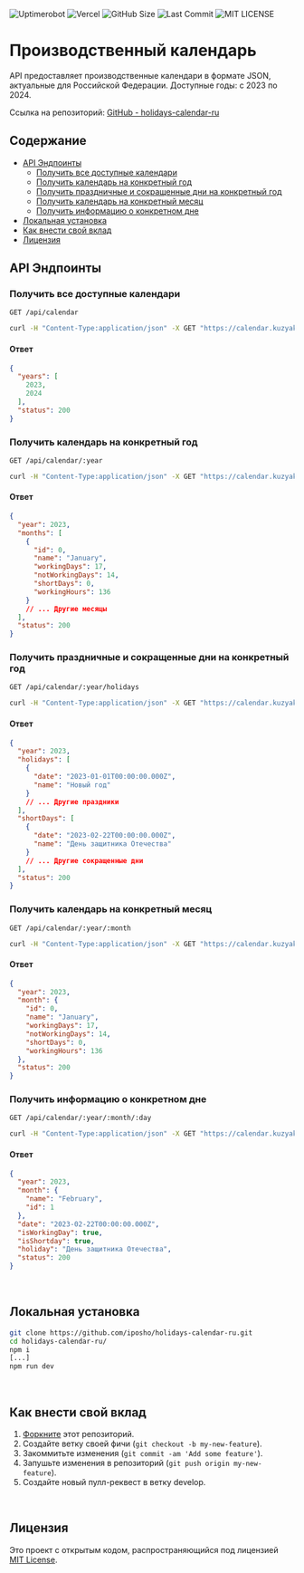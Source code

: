 ![Uptimerobot](https://img.shields.io/uptimerobot/ratio/7/m797301234-a06cf748375429b73d2bee31) ![Vercel](https://vercelbadge.vercel.app/api/iposho/holidays-calendar-ru?style=flat) ![GitHub Size](https://img.shields.io/github/languages/code-size/iposho/holidays-calendar-ru) ![Last Commit](https://img.shields.io/github/last-commit/iposho/holidays-calendar-ru) ![MIT LICENSE](https://img.shields.io/github/license/iposho/holidays-calendar-ru)
# Производственный календарь
API предоставляет производственные календари в формате JSON, актуальные для Российской Федерации. Доступные годы: с 2023 по 2024.

Ссылка на репозиторий: [GitHub - holidays-calendar-ru](https://github.com/iposho/holidays-calendar-ru)

## Содержание
- [API Эндпоинты](#api-эндпоинты)
  - [Получить все доступные календари](#получить-все-доступные-календари)
  - [Получить календарь на конкретный год](#получить-календарь-на-конкретный-год)
  - [Получить праздничные и сокращенные дни на конкретный год](#получить-праздничные-и-сокращенные-дни-на-конкретный-год)
  - [Получить календарь на конкретный месяц](#получить-календарь-на-конкретный-месяц)
  - [Получить информацию о конкретном дне](#получить-информацию-о-конкретном-дне)
- [Локальная установка](#локальная-установка)
- [Как внести свой вклад](#как-внести-свой-вклад)
- [Лицензия](#лицензия)


## API Эндпоинты

### Получить все доступные календари

`GET /api/calendar`

```sh
curl -H "Content-Type:application/json" -X GET "https://calendar.kuzyak.in/api/calendar"
```

#### Ответ

```json
{
  "years": [
    2023,
    2024
  ],
  "status": 200
}
```

### Получить календарь на конкретный год

`GET /api/calendar/:year`

```sh
curl -H "Content-Type:application/json" -X GET "https://calendar.kuzyak.in/api/calendar/2023"
```

#### Ответ

```json
{
  "year": 2023,
  "months": [
    {
      "id": 0,
      "name": "January",
      "workingDays": 17,
      "notWorkingDays": 14,
      "shortDays": 0,
      "workingHours": 136
    }
    // ... Другие месяцы
  ],
  "status": 200
}
```

### Получить праздничные и сокращенные дни на конкретный год

`GET /api/calendar/:year/holidays`

```sh
curl -H "Content-Type:application/json" -X GET "https://calendar.kuzyak.in/api/calendar/2023/holidays"
```

#### Ответ

```json
{
  "year": 2023,
  "holidays": [
    {
      "date": "2023-01-01T00:00:00.000Z",
      "name": "Новый год"
    }
    // ... Другие праздники
  ],
  "shortDays": [
    {
      "date": "2023-02-22T00:00:00.000Z",
      "name": "День защитника Отечества"
    }
    // ... Другие сокращенные дни
  ],
  "status": 200
}
```

### Получить календарь на конкретный месяц

`GET /api/calendar/:year/:month`

```sh
curl -H "Content-Type:application/json" -X GET "https://calendar.kuzyak.in/api/calendar/2023/1"
```

#### Ответ

```json
{
  "year": 2023,
  "month": {
    "id": 0,
    "name": "January",
    "workingDays": 17,
    "notWorkingDays": 14,
    "shortDays": 0,
    "workingHours": 136
  },
  "status": 200
}
```

### Получить информацию о конкретном дне

`GET /api/calendar/:year/:month/:day`

```sh
curl -H "Content-Type:application/json" -X GET "https://calendar.kuzyak.in/api/calendar/2023/2/22"
```

#### Ответ

```json
{
  "year": 2023,
  "month": {
    "name": "February",
    "id": 1
  },
  "date": "2023-02-22T00:00:00.000Z",
  "isWorkingDay": true,
  "isShortday": true,
  "holiday": "День защитника Отечества",
  "status": 200
}
```
<br>

## Локальная установка
```bash
git clone https://github.com/iposho/holidays-calendar-ru.git
cd holidays-calendar-ru/
npm i
[...]
npm run dev
```
<br>

## Как внести свой вклад
1. [Форкните](https://github.com/iposho/holidays-calendar-ru/fork) этот репозиторий.
2. Создайте ветку своей фичи (`git checkout -b my-new-feature`).
3. Закоммитьте изменения (`git commit -am 'Add some feature'`).
4. Запушьте изменения в репозиторий (`git push origin my-new-feature`).
5. Создайте новый пулл-реквест в ветку develop.
<br>

## Лицензия
Это проект с открытым кодом, распространяющийся под лицензией [MIT License](LICENSE).
